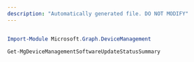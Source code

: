 ```yaml
---
description: "Automatically generated file. DO NOT MODIFY"
---
```


```powershell

Import-Module Microsoft.Graph.DeviceManagement

Get-MgDeviceManagementSoftwareUpdateStatusSummary

```